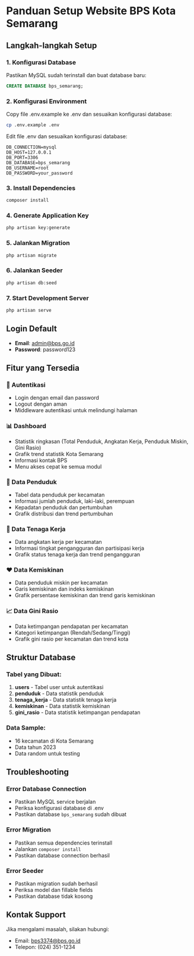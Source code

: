 # Panduan Setup Website BPS Kota Semarang

## Langkah-langkah Setup

### 1. Konfigurasi Database
Pastikan MySQL sudah terinstall dan buat database baru:
```sql
CREATE DATABASE bps_semarang;
```

### 2. Konfigurasi Environment
Copy file .env.example ke .env dan sesuaikan konfigurasi database:
```bash
cp .env.example .env
```

Edit file .env dan sesuaikan konfigurasi database:
```env
DB_CONNECTION=mysql
DB_HOST=127.0.0.1
DB_PORT=3306
DB_DATABASE=bps_semarang
DB_USERNAME=root
DB_PASSWORD=your_password
```

### 3. Install Dependencies
```bash
composer install
```

### 4. Generate Application Key
```bash
php artisan key:generate
```

### 5. Jalankan Migration
```bash
php artisan migrate
```

### 6. Jalankan Seeder
```bash
php artisan db:seed
```

### 7. Start Development Server
```bash
php artisan serve
```

## Login Default
- **Email**: admin@bps.go.id
- **Password**: password123

## Fitur yang Tersedia

### 🔐 Autentikasi
- Login dengan email dan password
- Logout dengan aman
- Middleware autentikasi untuk melindungi halaman

### 📊 Dashboard
- Statistik ringkasan (Total Penduduk, Angkatan Kerja, Penduduk Miskin, Gini Rasio)
- Grafik trend statistik Kota Semarang
- Informasi kontak BPS
- Menu akses cepat ke semua modul

### 👥 Data Penduduk
- Tabel data penduduk per kecamatan
- Informasi jumlah penduduk, laki-laki, perempuan
- Kepadatan penduduk dan pertumbuhan
- Grafik distribusi dan trend pertumbuhan

### 💼 Data Tenaga Kerja
- Data angkatan kerja per kecamatan
- Informasi tingkat pengangguran dan partisipasi kerja
- Grafik status tenaga kerja dan trend pengangguran

### ❤️ Data Kemiskinan
- Data penduduk miskin per kecamatan
- Garis kemiskinan dan indeks kemiskinan
- Grafik persentase kemiskinan dan trend garis kemiskinan

### 📈 Data Gini Rasio
- Data ketimpangan pendapatan per kecamatan
- Kategori ketimpangan (Rendah/Sedang/Tinggi)
- Grafik gini rasio per kecamatan dan trend kota

## Struktur Database

### Tabel yang Dibuat:
1. **users** - Tabel user untuk autentikasi
2. **penduduk** - Data statistik penduduk
3. **tenaga_kerja** - Data statistik tenaga kerja
4. **kemiskinan** - Data statistik kemiskinan
5. **gini_rasio** - Data statistik ketimpangan pendapatan

### Data Sample:
- 16 kecamatan di Kota Semarang
- Data tahun 2023
- Data random untuk testing

## Troubleshooting

### Error Database Connection
- Pastikan MySQL service berjalan
- Periksa konfigurasi database di .env
- Pastikan database `bps_semarang` sudah dibuat

### Error Migration
- Pastikan semua dependencies terinstall
- Jalankan `composer install`
- Pastikan database connection berhasil

### Error Seeder
- Pastikan migration sudah berhasil
- Periksa model dan fillable fields
- Pastikan database tidak kosong

## Kontak Support

Jika mengalami masalah, silakan hubungi:
- Email: bps3374@bps.go.id
- Telepon: (024) 351-1234 